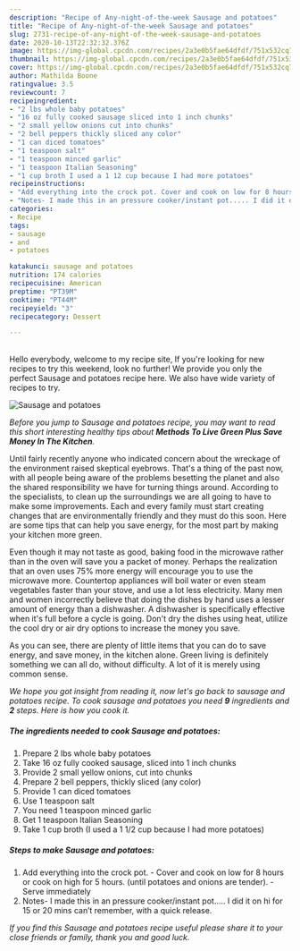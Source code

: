 ```yaml
---
description: "Recipe of Any-night-of-the-week Sausage and potatoes"
title: "Recipe of Any-night-of-the-week Sausage and potatoes"
slug: 2731-recipe-of-any-night-of-the-week-sausage-and-potatoes
date: 2020-10-13T22:32:32.376Z
image: https://img-global.cpcdn.com/recipes/2a3e0b5fae64dfdf/751x532cq70/sausage-and-potatoes-recipe-main-photo.jpg
thumbnail: https://img-global.cpcdn.com/recipes/2a3e0b5fae64dfdf/751x532cq70/sausage-and-potatoes-recipe-main-photo.jpg
cover: https://img-global.cpcdn.com/recipes/2a3e0b5fae64dfdf/751x532cq70/sausage-and-potatoes-recipe-main-photo.jpg
author: Mathilda Boone
ratingvalue: 3.5
reviewcount: 7
recipeingredient:
- "2 lbs whole baby potatoes"
- "16 oz fully cooked sausage sliced into 1 inch chunks"
- "2 small yellow onions cut into chunks"
- "2 bell peppers thickly sliced any color"
- "1 can diced tomatoes"
- "1 teaspoon salt"
- "1 teaspoon minced garlic"
- "1 teaspoon Italian Seasoning"
- "1 cup broth I used a 1 12 cup because I had more potatoes"
recipeinstructions:
- "Add everything into the crock pot. Cover and cook on low for 8 hours or cook on high for 5 hours. (until potatoes and onions are tender). Serve immediately"
- "Notes- I made this in an pressure cooker/instant pot..... I did it on hi for 15 or 20 mins can’t remember, with a quick release."
categories:
- Recipe
tags:
- sausage
- and
- potatoes

katakunci: sausage and potatoes 
nutrition: 174 calories
recipecuisine: American
preptime: "PT39M"
cooktime: "PT44M"
recipeyield: "3"
recipecategory: Dessert

---
```

<br>
Hello everybody, welcome to my recipe site, If you're looking for new recipes to try this weekend, look no further! We provide you only the perfect Sausage and potatoes recipe here. We also have wide variety of recipes to try.
<br>


![Sausage and potatoes](https://img-global.cpcdn.com/recipes/2a3e0b5fae64dfdf/751x532cq70/sausage-and-potatoes-recipe-main-photo.jpg)

<i>Before you jump to Sausage and potatoes recipe, you may want to read this short interesting healthy tips about 
<strong>Methods To Live Green Plus Save Money In The Kitchen</strong>.</i>
</br>

Until fairly recently anyone who indicated concern about the wreckage of the environment raised skeptical eyebrows. That's a thing of the past now, with all people being aware of the problems besetting the planet and also the shared responsibility we have for turning things around. According to the specialists, to clean up the surroundings we are all going to have to make some improvements. Each and every family must start creating changes that are environmentally friendly and they must do this soon. Here are some tips that can help you save energy, for the most part by making your kitchen more green.

Even though it may not taste as good, baking food in the microwave rather than in the oven will save you a packet of money. Perhaps the realization that an oven uses 75% more energy will encourage you to use the microwave more. Countertop appliances will boil water or even steam vegetables faster than your stove, and use a lot less electricity. Many men and women incorrectly believe that doing the dishes by hand uses a lesser amount of energy than a dishwasher. A dishwasher is specifically effective when it's full before a cycle is going. Don't dry the dishes using heat, utilize the cool dry or air dry options to increase the money you save.

As you can see, there are plenty of little items that you can do to save energy, and save money, in the kitchen alone. Green living is definitely something we can all do, without difficulty. A lot of it is merely using common sense.


<i>We hope you got insight from reading it, now let's go back to sausage and potatoes recipe. To cook sausage and potatoes you need <strong>9</strong> ingredients and <strong>2</strong> steps. Here is how you cook it.
</i>

##### The ingredients needed to cook Sausage and potatoes:

1. Prepare 2 lbs whole baby potatoes
1. Take 16 oz fully cooked sausage, sliced into 1 inch chunks
1. Provide 2 small yellow onions, cut into chunks
1. Prepare 2 bell peppers, thickly sliced (any color)
1. Provide 1 can diced tomatoes
1. Use 1 teaspoon salt
1. You need 1 teaspoon minced garlic
1. Get 1 teaspoon Italian Seasoning
1. Take 1 cup broth (I used a 1 1/2 cup because I had more potatoes)


##### Steps to make Sausage and potatoes:

1. Add everything into the crock pot. - Cover and cook on low for 8 hours or cook on high for 5 hours. (until potatoes and onions are tender). - Serve immediately
1. Notes- I made this in an pressure cooker/instant pot..... I did it on hi for 15 or 20 mins can’t remember, with a quick release.


<i>If you find this Sausage and potatoes recipe useful please share it to your close friends or family, thank you and good luck.</i>
